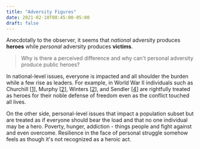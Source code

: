 ```yaml
---
title: "Adversity Figures"
date: 2021-02-10T08:45:00-05:00
draft: false
---
```

Anecdotally to the observer, it seems that _national_ adversity produces **heroes** while _personal_ adversity produces **victims**.

> Why is there a perceived difference and why can't personal adversity produce public heroes?

In national-level issues, everyone is impacted and all shoulder the burden while a few rise as leaders. For example, in World War II individuals such as Churchill [[1](https://en.wikipedia.org/wiki/Winston_Churchill "Winston Churchill - Wikipedia")], Murphy [[2](https://en.wikipedia.org/wiki/Audie_Murphy "Audie Murphy - Wikipedia")], Winters [[2](https://en.wikipedia.org/wiki/Richard_Winters "Richard Winters - Wikipedia")], and Sendler [[4](https://en.wikipedia.org/wiki/Irena_Sendler "Irena Sendler")] are rightfully treated as heroes for their noble defense of freedom even as the conflict touched all lives.

On the other side, personal-level issues that impact a population subset but are treated as if everyone should bear the load and that no one individual may be a hero. Poverty, hunger, addiction - things people and fight against and even overcome. Resilience in the face of personal struggle somehow feels as though it's not recognized as a heroic act.